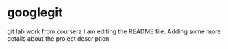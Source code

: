 # googlegit
git lab work from coursera
I am editing the README file. Adding some more details about the project description
